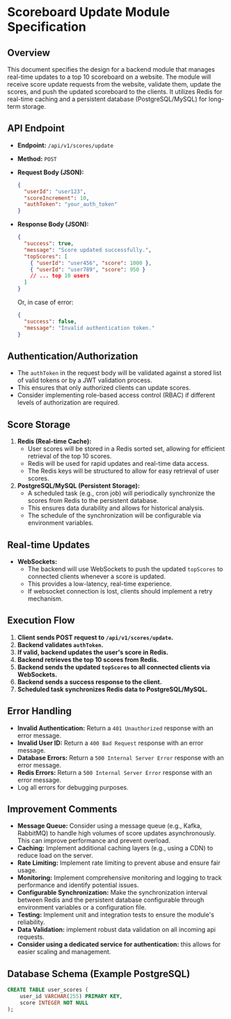 # Scoreboard Update Module Specification

## Overview

This document specifies the design for a backend module that manages real-time updates to a top 10 scoreboard on a website. The module will receive score update requests from the website, validate them, update the scores, and push the updated scoreboard to the clients. It utilizes Redis for real-time caching and a persistent database (PostgreSQL/MySQL) for long-term storage.

## API Endpoint

- **Endpoint:** `/api/v1/scores/update`
- **Method:** `POST`
- **Request Body (JSON):**

  ```json
  {
    "userId": "user123",
    "scoreIncrement": 10,
    "authToken": "your_auth_token"
  }
  ```

- **Response Body (JSON):**

  ```json
  {
    "success": true,
    "message": "Score updated successfully.",
    "topScores": [
      { "userId": "user456", "score": 1000 },
      { "userId": "user789", "score": 950 }
      // ... top 10 users
    ]
  }
  ```

  Or, in case of error:

  ```json
  {
    "success": false,
    "message": "Invalid authentication token."
  }
  ```

## Authentication/Authorization

- The `authToken` in the request body will be validated against a stored list of valid tokens or by a JWT validation process.
- This ensures that only authorized clients can update scores.
- Consider implementing role-based access control (RBAC) if different levels of authorization are required.

## Score Storage

1.  **Redis (Real-time Cache):**
    - User scores will be stored in a Redis sorted set, allowing for efficient retrieval of the top 10 scores.
    - Redis will be used for rapid updates and real-time data access.
    - The Redis keys will be structured to allow for easy retrieval of user scores.
2.  **PostgreSQL/MySQL (Persistent Storage):**
    - A scheduled task (e.g., cron job) will periodically synchronize the scores from Redis to the persistent database.
    - This ensures data durability and allows for historical analysis.
    - The schedule of the synchronization will be configurable via environment variables.

## Real-time Updates

- **WebSockets:**
  - The backend will use WebSockets to push the updated `topScores` to connected clients whenever a score is updated.
  - This provides a low-latency, real-time experience.
  - If websocket connection is lost, clients should implement a retry mechanism.

## Execution Flow

1.  **Client sends POST request to `/api/v1/scores/update`.**
2.  **Backend validates `authToken`.**
3.  **If valid, backend updates the user's score in Redis.**
4.  **Backend retrieves the top 10 scores from Redis.**
5.  **Backend sends the updated `topScores` to all connected clients via WebSockets.**
6.  **Backend sends a success response to the client.**
7.  **Scheduled task synchronizes Redis data to PostgreSQL/MySQL.**

## Error Handling

- **Invalid Authentication:** Return a `401 Unauthorized` response with an error message.
- **Invalid User ID:** Return a `400 Bad Request` response with an error message.
- **Database Errors:** Return a `500 Internal Server Error` response with an error message.
- **Redis Errors:** Return a `500 Internal Server Error` response with an error message.
- Log all errors for debugging purposes.

## Improvement Comments

- **Message Queue:** Consider using a message queue (e.g., Kafka, RabbitMQ) to handle high volumes of score updates asynchronously. This can improve performance and prevent overload.
- **Caching:** Implement additional caching layers (e.g., using a CDN) to reduce load on the server.
- **Rate Limiting:** Implement rate limiting to prevent abuse and ensure fair usage.
- **Monitoring:** Implement comprehensive monitoring and logging to track performance and identify potential issues.
- **Configurable Synchronization:** Make the synchronization interval between Redis and the persistent database configurable through environment variables or a configuration file.
- **Testing:** Implement unit and integration tests to ensure the module's reliability.
- **Data Validation:** implement robust data validation on all incoming api requests.
- **Consider using a dedicated service for authentication:** this allows for easier scaling and management.

## Database Schema (Example PostgreSQL)

```sql
CREATE TABLE user_scores (
    user_id VARCHAR(255) PRIMARY KEY,
    score INTEGER NOT NULL
);
```
